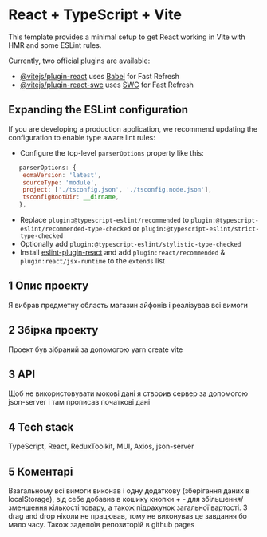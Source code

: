 # React + TypeScript + Vite

This template provides a minimal setup to get React working in Vite with HMR and some ESLint rules.

Currently, two official plugins are available:

- [@vitejs/plugin-react](https://github.com/vitejs/vite-plugin-react/blob/main/packages/plugin-react/README.md) uses [Babel](https://babeljs.io/) for Fast Refresh
- [@vitejs/plugin-react-swc](https://github.com/vitejs/vite-plugin-react-swc) uses [SWC](https://swc.rs/) for Fast Refresh

## Expanding the ESLint configuration

If you are developing a production application, we recommend updating the configuration to enable type aware lint rules:

- Configure the top-level `parserOptions` property like this:

```js
   parserOptions: {
    ecmaVersion: 'latest',
    sourceType: 'module',
    project: ['./tsconfig.json', './tsconfig.node.json'],
    tsconfigRootDir: __dirname,
   },
```

- Replace `plugin:@typescript-eslint/recommended` to `plugin:@typescript-eslint/recommended-type-checked` or `plugin:@typescript-eslint/strict-type-checked`
- Optionally add `plugin:@typescript-eslint/stylistic-type-checked`
- Install [eslint-plugin-react](https://github.com/jsx-eslint/eslint-plugin-react) and add `plugin:react/recommended` & `plugin:react/jsx-runtime` to the `extends` list

## 1 Опис проекту

Я вибрав предметну область магазин айфонів і реалізував всі вимоги

## 2 Збірка проекту

Проект був зібраний за допомогою yarn create vite

## 3 API

Щоб не використовувати мокові дані я створив сервер за допомогою json-server і там прописав початкові дані

## 4 Tech stack

TypeScript, React, ReduxToolkit, MUI, Axios, json-server

## 5 Коментарі

Взагальному всі вимоги виконав і одну додаткову (зберігання даних в localStorage), від себе добавив в кошику кнопки + -
для збільшення/зменшення кількості товару, а також підрахунок загальної вартості. З drag and drop ніколи не працював, тому не виконував
це завдання бо мало часу. Також задепоїв репозиторій в github pages
